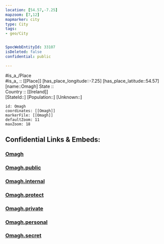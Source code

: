 ```yaml
---
location: [54.57,-7.25] 
mapzoom: [7,12] 
mapmarker: city 
type: City
tags:
- geo/City


SpocWebEntityId: 33107
isDeleted: false
confidential: public

---
```

#is_a_/Place  
#is_a_ :: [[Place]] 
[has_place_longitude::-7.25] 
[has_place_latitude::54.57] 
[name::Omagh] 
State ::  
Country :: [[Ireland]]  
[StateId::] 
[Population::] 
[Unknown::] 


```leaflet
id: Omagh
coordinates: [[Omagh]] 
markerFile: [[Omagh]] 
defaultZoom: 11 
maxZoom: 18
```


## Confidential Links & Embeds: 

### [Omagh](/_Standards/Earth/Continent/Europe/Europe~North/UK/Ireland~North/counties~Ireland~North/Fermanagh_and_Omagh/cities~FermanaghandOmagh/Omagh/cities~Omagh/Omagh.md) 

### [Omagh.public](/_public/Earth/Continent/Europe/Europe~North/UK/Ireland~North/counties~Ireland~North/Fermanagh_and_Omagh/cities~FermanaghandOmagh/Omagh/cities~Omagh/Omagh.public.md) 

### [Omagh.internal](/_internal/Earth/Continent/Europe/Europe~North/UK/Ireland~North/counties~Ireland~North/Fermanagh_and_Omagh/cities~FermanaghandOmagh/Omagh/cities~Omagh/Omagh.internal.md) 

### [Omagh.protect](/_protect/Earth/Continent/Europe/Europe~North/UK/Ireland~North/counties~Ireland~North/Fermanagh_and_Omagh/cities~FermanaghandOmagh/Omagh/cities~Omagh/Omagh.protect.md) 

### [Omagh.private](/_private/Earth/Continent/Europe/Europe~North/UK/Ireland~North/counties~Ireland~North/Fermanagh_and_Omagh/cities~FermanaghandOmagh/Omagh/cities~Omagh/Omagh.private.md) 

### [Omagh.personal](/_personal/Earth/Continent/Europe/Europe~North/UK/Ireland~North/counties~Ireland~North/Fermanagh_and_Omagh/cities~FermanaghandOmagh/Omagh/cities~Omagh/Omagh.personal.md) 

### [Omagh.secret](/_secret/Earth/Continent/Europe/Europe~North/UK/Ireland~North/counties~Ireland~North/Fermanagh_and_Omagh/cities~FermanaghandOmagh/Omagh/cities~Omagh/Omagh.secret.md)

